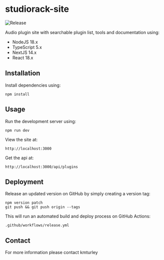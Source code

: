 # studiorack-site

![Release](https://github.com/studiorack/studiorack-site/workflows/Release/badge.svg)

Audio plugin site with searchable plugin list, tools and documentation using:

- NodeJS 18.x
- TypeScript 5.x
- NextJS 14.x
- React 18.x

## Installation

Install dependencies using:

    npm install

## Usage

Run the development server using:

    npm run dev

View the site at:

    http://localhost:3000

Get the api at:

    http://localhost:3000/api/plugins

## Deployment

Release an updated version on GitHub by simply creating a version tag:

    npm version patch
    git push && git push origin --tags

This will run an automated build and deploy process on GitHub Actions:

    .github/workflows/release.yml

## Contact

For more information please contact kmturley
